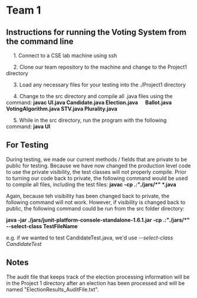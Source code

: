 # Team 1

## Instructions for running the Voting System from the command line

&nbsp;&nbsp;&nbsp;&nbsp;&nbsp;1. Connect to a CSE lab machine using ssh

&nbsp;&nbsp;&nbsp;&nbsp;&nbsp;2. Clone our team repository to the machine and change to the Project1 directory

&nbsp;&nbsp;&nbsp;&nbsp;&nbsp;3. Load any necessary files for your testing into the ./Project1 directory

&nbsp;&nbsp;&nbsp;&nbsp;&nbsp;4. Change to the src directory and compile all .java files using the command: **javac UI.java Candidate.java Election.java &nbsp;&nbsp;&nbsp;&nbsp;&nbsp;Ballot.java VotingAlgorithm.java STV.java Plurality.java**

&nbsp;&nbsp;&nbsp;&nbsp;&nbsp;5. While in the src directory, run the program with the following command: **java UI**

## For Testing

During testing, we made our current methods / fields that are private to be public for testing. Because we have now changed the production level code to use the private visibility, the test classes will not properly compile. Prior to turning our code back to private, the following command would be used to compile all files, including the test files: **javac -cp .:"./jars/\*" \*.java**

Again, because teh visibility has been changed back to private, the following command will not work. However, if visibility is changed back to public, the following command could be run from the src folder directory:

**java -jar ./jars/junit-platform-console-standalone-1.6.1.jar -cp .:"./jars/\*" --select-class TestFileName**

e.g. if we wanted to test CandidateTest.java, we'd use _--select-class CandidateTest_

## Notes

The audit file that keeps track of the election processing information will be in the Project 1 directory after an election has been processed and will be named "ElectionResults_AuditFile.txt".
